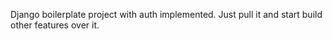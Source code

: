 Django boilerplate project with auth implemented.
Just pull it and start build other features over it.
